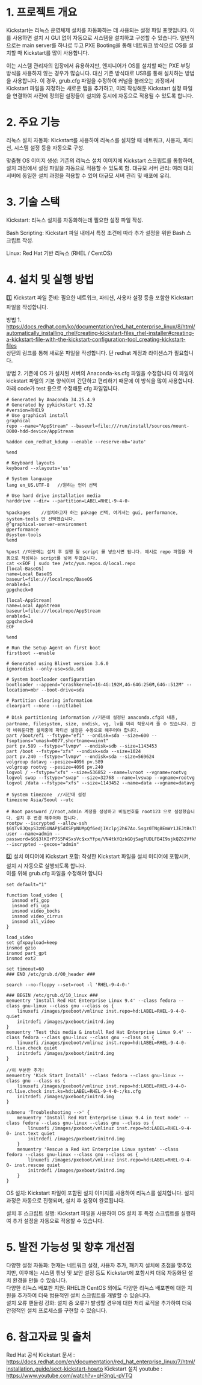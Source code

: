 # 1. 프로젝트 개요
Kickstart는 리눅스 운영체제 설치를 자동화하는 데 사용되는 설정 파일 포맷입니다. 이를 사용하면 설치 시 GUI 없이 자동으로 시스템을 설치하고 구성할 수 있습니다. 
일반적으로는 main server를 하나로 두고 PXE Booting을 통해 네트워크 방식으로 OS를 설치할 때 Kickstart를 많이 사용합니다. 
   
이는 시스템 관리자의 입장에서 유용하지만, 엔지니어가 OS를 설치할 때는 PXE 부팅 방식을 사용하지 않는 경우가 많습니다. 대신 기존 방식대로 USB를 통해 설치하는 방법을 사용합니다. 
이 경우, grub.cfg 파일을 수정하여 커널을 불러오는 과정에서 Kickstart 파일을 지정하는 새로운 탭을 추가하고, 미리 작성해둔 Kickstart 설정 파일을 연결하여 사전에 정의된 설정들이 설치와 동시에 자동으로 적용될 수 있도록 합니다.

# 2. 주요 기능
리눅스 설치 자동화: Kickstart를 사용하여 리눅스를 설치할 때 네트워크, 사용자, 파티션, 시스템 설정 등을 자동으로 구성.
   
맞춤형 OS 이미지 생성: 기존의 리눅스 설치 이미지에 Kickstart 스크립트를 통합하여, 설치 과정에서 설정 파일을 자동으로 적용할 수 있도록 함.
대규모 서버 관리: 여러 대의 서버에 동일한 설치 과정을 적용할 수 있어 대규모 서버 관리 및 배포에 유리.

# 3. 기술 스택
Kickstart: 리눅스 설치를 자동화하는데 필요한 설정 파일 작성.
   
Bash Scripting: Kickstart 파일 내에서 특정 조건에 따라 추가 설정을 위한 Bash 스크립트 작성.
   
Linux: Red Hat 기반 리눅스 (RHEL / CentOS)

# 4. 설치 및 실행 방법
1️⃣ Kickstart 파일 준비: 필요한 네트워크, 파티션, 사용자 설정 등을 포함한 Kickstart 파일을 작성합니다.
   
방법 1. https://docs.redhat.com/ko/documentation/red_hat_enterprise_linux/8/html/automatically_installing_rhel/creating-kickstart-files_rhel-installer#creating-a-kickstart-file-with-the-kickstart-configuration-tool_creating-kickstart-files   
상단의 링크를 통해 새로운 파일을 작성합니다. 단 redhat 계정과 라이센스가 필요합니다.
   
방법 2. 기존에 OS 가 설치된 서버의 Anaconda-ks.cfg 파일을 수정합니다 이 파일이 kickstart 파일의 기본 양식이며 간단하고 편리하기 때문에 이 방식을 많이 사용합니다.
아래 code가 test 용으로 수정해둔 cfg 파일입니다.
```
# Generated by Anaconda 34.25.4.9
# Generated by pykickstart v3.32
#version=RHEL9
# Use graphical install
graphical
repo --name="AppStream" --baseurl=file:///run/install/sources/mount-0000-hdd-device/AppStream

%addon com_redhat_kdump --enable --reserve-mb='auto'

%end

# Keyboard layouts
keyboard --xlayouts='us'
 
# System language
lang en_US.UTF-8   //원하는 언어 선택

# Use hard drive installation media
harddrive --dir= --partition=LABEL=RHEL-9-4-0-

%packages    //설치하고자 하는 pakage 선택, 여기서는 gui, performance, system-tools 만 선택했습니다.
@^graphical-server-environment
@performance
@system-tools
%end

%post //이곳에는 설치 후 실행 될 script 를 넣으시면 됩니다. 예시로 repo 파일을 자동으로 작성하는 script를 넣어 두었습니다.
cat <<EOF | sudo tee /etc/yum.repos.d/local.repo
[local-BaseOS]
name=Local BaseOS
baseurl=file:///localrepo/BaseOS
enabled=1
gpgcheck=0

[local-AppStream]
name=Local AppStream
baseurl=file:///localrepo/AppStream
enabled=1
gpgcheck=0
EOF
 
%end

# Run the Setup Agent on first boot
firstboot --enable

# Generated using Blivet version 3.6.0
ignoredisk --only-use=sda,sdb
 
# System bootloader configuration
bootloader --append="crashkernel=1G-4G:192M,4G-64G:256M,64G-:512M" --location=mbr --boot-drive=sda
 
# Partition clearing information
clearpart --none --initlabel
 
# Disk partitioning information //기존에 설정된 anaconda.cfg의 내용, partname, filesystem, size, ondisk, vg, lv를 미리 적용시켜 줄 수 있습니다. 만약 비워둔다면 설치중에 파티션 설정은 수동으로 해주어야 합니다.
part /boot/efi --fstype="efi" --ondisk=sda --size=600 --fsoptions="umask=0077,shortname=winnt"
part pv.589 --fstype="lvmpv" --ondisk=sdb --size=1143453
part /boot --fstype="xfs" --ondisk=sda --size=1024
part pv.240 --fstype="lvmpv" --ondisk=sda --size=569624
volgroup datavg --pesize=4096 pv.589
volgroup rootvg --pesize=4096 pv.240
logvol / --fstype="xfs" --size=536852 --name=lvroot --vgname=rootvg
logvol swap --fstype="swap" --size=32768 --name=lvswap --vgname=rootvg
logvol /data --fstype="xfs" --size=1143452 --name=data --vgname=datavg

# System timezone  //시간대 설정
timezone Asia/Seoul --utc

# Root password //root,admin 계정을 생성하고 비밀번호를 root123 으로 설정했습니다. 설치 후 변경 해주어야 합니다.
rootpw --iscrypted --allow-ssh $6$Tv8JQspS3zN5UNAP$5dXSPpNUMpQf6edjIKclpj2h67Ao.5sgz0TNg8EmWr1JEJtBsT5S.jE4HzrrUtBlXbZESlcrq2jK6TWJpM/oW.
user --name=admin --password=$6$3lKIrP7S5P4SxsVc$xxYfpe/VN4tkYQzkGOjSagFUDLFB4I9sjkQZ62VfkMmnkVMEsW8zOGhSUl4k9HrfME1nE6CEUfCOx4auZkz/Z0 --iscrypted --gecos="admin"
```

   
2️⃣ 설치 미디어에 Kickstart 포함: 작성한 Kickstart 파일을 설치 미디어에 포함시켜, 설치 시 자동으로 실행되도록 합니다.   
이를 위해 grub.cfg 파일을 수정해야 합니다
```
set default="1"

function load_video {
  insmod efi_gop
  insmod efi_uga
  insmod video_bochs
  insmod video_cirrus
  insmod all_video
}

load_video
set gfxpayload=keep
insmod gzio
insmod part_gpt
insmod ext2

set timeout=60
### END /etc/grub.d/00_header ###

search --no-floppy --set=root -l 'RHEL-9-4-0-'

### BEGIN /etc/grub.d/10_linux ###
menuentry 'Install Red Hat Enterprise Linux 9.4' --class fedora --class gnu-linux --class gnu --class os {
    linuxefi /images/pxeboot/vmlinuz inst.repo=hd:LABEL=RHEL-9-4-0- quiet
    initrdefi /images/pxeboot/initrd.img
}
menuentry 'Test this media & install Red Hat Enterprise Linux 9.4' --class fedora --class gnu-linux --class gnu --class os {
    linuxefi /images/pxeboot/vmlinuz inst.repo=hd:LABEL=RHEL-9-4-0- rd.live.check quiet
    initrdefi /images/pxeboot/initrd.img
}

//이 부분만 추가!
menuentry 'Kick Start Install' --class fedora --class gnu-linux --class gnu --class os {
    linuxefi /images/pxeboot/vmlinuz inst.repo=hd:LABEL=RHEL-9-4-0- rd.live.check inst.ks=hd:LABEL=RHEL-9-4-0-:/ks.cfg
    initrdefi /images/pxeboot/initrd.img
}

submenu 'Troubleshooting -->' {
    menuentry 'Install Red Hat Enterprise Linux 9.4 in text mode' --class fedora --class gnu-linux --class gnu --class os {
        linuxefi /images/pxeboot/vmlinuz inst.repo=hd:LABEL=RHEL-9-4-0- inst.text quiet
        initrdefi /images/pxeboot/initrd.img
    }
    menuentry 'Rescue a Red Hat Enterprise Linux system' --class fedora --class gnu-linux --class gnu --class os {
        linuxefi /images/pxeboot/vmlinuz inst.repo=hd:LABEL=RHEL-9-4-0- inst.rescue quiet
        initrdefi /images/pxeboot/initrd.img
    }
}
```


OS 설치: Kickstart 파일이 포함된 설치 이미지를 사용하여 리눅스를 설치합니다. 설치 과정은 자동으로 진행되며, 설치 후 설정이 완료됩니다.

설치 후 스크립트 실행: Kickstart 파일을 사용하여 OS 설치 후 특정 스크립트를 실행하여 추가 설정을 자동으로 적용할 수 있습니다.

# 5. 발전 가능성 및 향후 개선점
다양한 설정 자동화: 현재는 네트워크 설정, 사용자 추가, 패키지 설치에 초점을 맞추었지만, 이후에는 시스템 튜닝 및 보안 설정 등도 Kickstart에 포함시켜 더욱 자동화된 설치 환경을 만들 수 있습니다.   
다양한 리눅스 배포판 지원: RHEL과 CentOS 외에도 다양한 리눅스 배포판에 대한 지원을 추가하여 더욱 범용적인 설치 스크립트를 개발할 수 있습니다.   
설치 오류 핸들링 강화: 설치 중 오류가 발생할 경우에 대한 처리 로직을 추가하여 더욱 안정적인 설치 프로세스를 구현할 수 있습니다.   

# 6. 참고자료 및 출처
Red Hat 공식 Kickstart 문서 : https://docs.redhat.com/en/documentation/red_hat_enterprise_linux/7/html/installation_guide/sect-kickstart-howto
Kickstart 설치 youtube : https://www.youtube.com/watch?v=qH3nqL-pVTQ
